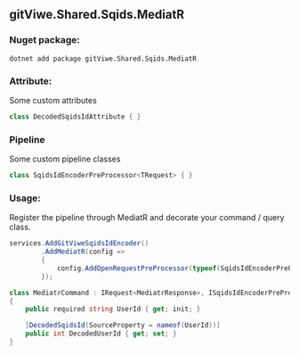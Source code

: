 ## gitViwe.Shared.Sqids.MediatR

### Nuget package:
```
dotnet add package gitViwe.Shared.Sqids.MediatR
```

### Attribute:

Some custom attributes
```csharp
class DecodedSqidsIdAttribute { }
```

### Pipeline
Some custom pipeline classes
```csharp
class SqidsIdEncoderPreProcessor<TRequest> { }
```

### Usage:
Register the pipeline through MediatR and decorate your command / query class.
```csharp
services.AddGitViweSqidsIdEncoder()
        .AddMediatR(config =>
        {
            config.AddOpenRequestPreProcessor(typeof(SqidsIdEncoderPreProcessor<>));
        });
```
```csharp
class MediatrCommand : IRequest<MediatrResponse>, ISqidsIdEncoderPreProcessMarker
{
    public required string UserId { get; init; }

    [DecodedSqidsId(SourceProperty = nameof(UserId))]
    public int DecodedUserId { get; set; }
}
```
